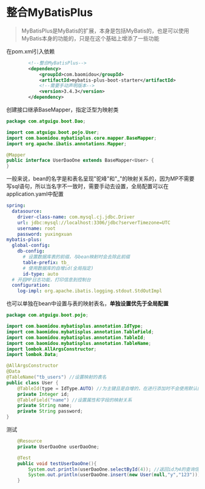 # 整合MyBatisPlus

> MyBatisPlus是MyBatis的扩展，本身是包括MyBatis的，也是可以使用MyBatis本身的功能的，只是在这个基础上增添了一些功能

在pom.xml引入依赖

```xml
        <!--整合MyBatisPlus-->
        <dependency>
            <groupId>com.baomidou</groupId>
            <artifactId>mybatis-plus-boot-starter</artifactId>
            <!--需要手动声明版本-->
            <version>3.4.3</version>
        </dependency>
```

创建接口继承BaseMapper，指定泛型为映射类

```java
package com.atguigu.boot.Dao;

import com.atguigu.boot.pojo.User;
import com.baomidou.mybatisplus.core.mapper.BaseMapper;
import org.apache.ibatis.annotations.Mapper;

@Mapper
public interface UserDaoOne extends BaseMapper<User> {
}
```

一般来说，bean的名字是和表名呈现"驼峰"和"_"的映射关系的，因为MP不需要写sql语句，所以当名字不一致时，需要手动去设置，全局配置可以在application.yaml中配置

```yaml
spring:
  datasource:
    driver-class-name: com.mysql.cj.jdbc.Driver
    url: jdbc:mysql://localhost:3306/jdbc?serverTimezone=UTC
    username: root
    password: yuxingxuan
mybatis-plus:
  global-config:
    db-config:
      # 设置数据库表的前缀，与bean映射时会去除此前缀
      table-prefix: tb_
      # 使用数据库的自增id(全局指定)
      id-type: auto
  # 开启MP日志功能，打印信息到控制台
  configuration:
    log-impl: org.apache.ibatis.logging.stdout.StdOutImpl
```

也可以单独在bean中设置与表的映射表名，**单独设置优先于全局配置**

```java
package com.atguigu.boot.pojo;

import com.baomidou.mybatisplus.annotation.IdType;
import com.baomidou.mybatisplus.annotation.TableField;
import com.baomidou.mybatisplus.annotation.TableId;
import com.baomidou.mybatisplus.annotation.TableName;
import lombok.AllArgsConstructor;
import lombok.Data;

@AllArgsConstructor
@Data
@TableName("tb_users") //设置映射的表名
public class User {
    @TableId(type = IdType.AUTO) //为主键且是自增的，在进行添加时不会使用默认的雪花算法(单独指定)
    private Integer id;
    @TableField("name") //设置属性和字段的映射关系
    private String name;
    private String password;
}
```

测试

```java
    @Resource
    private UserDaoOne userDaoOne;

    @Test
    public void testUserDaoOne(){
        System.out.println(userDaoOne.selectById(4)); //返回id为4的查询信息
        System.out.println(userDaoOne.insert(new User(null,"y","123"))); //添加成功后返回受影响的行数
    }
```
